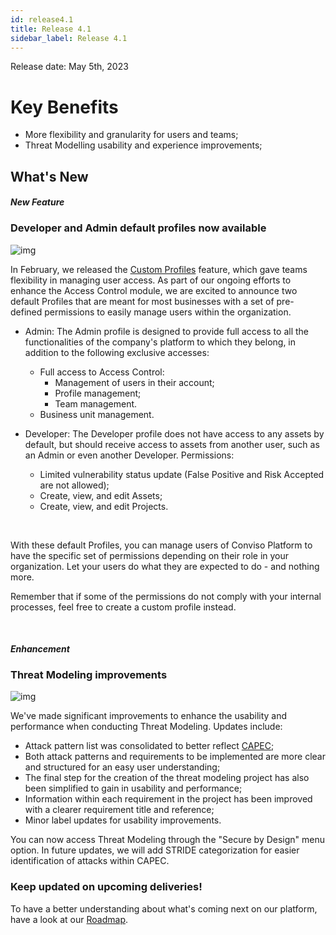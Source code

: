 ```yaml
---
id: release4.1
title: Release 4.1
sidebar_label: Release 4.1
---
```


Release date: May 5th, 2023

# Key Benefits

- More flexibility and granularity for users and teams;
- Threat Modelling usability and experience improvements;

## What's New

#### *New Feature*
### Developer and Admin default profiles now available

<div style={{textAlign: 'center'}}>

![img](../../static/img/user-profiles-admin-dev-4-1.png)

</div>

In February, we released the [Custom Profiles](https://docs.convisoappsec.com/releases/release3.9/) feature, which gave teams flexibility in managing user access. As part of our ongoing efforts to enhance the Access Control module, we are excited to announce two default Profiles that are meant for most businesses with a set of pre-defined permissions to easily manage users within the organization.

- Admin: The Admin profile is designed to provide full access to all the functionalities of the company's platform to which they belong, in addition to the following exclusive accesses: 
  - Full access to Access Control:
    - Management of users in their account; 
    - Profile management; 
    - Team management.
  - Business unit management.

- Developer: The Developer profile does not have access to any assets by default, but should receive access to assets from another user, such as an Admin or even another Developer.
  Permissions: 
    - Limited vulnerability status update (False Positive and Risk Accepted are not allowed);
    - Create, view, and edit Assets;
    - Create, view, and edit Projects.      

<br />

With these default Profiles, you can manage users of Conviso Platform to have the specific set of permissions depending on their role in your organization. Let your users do what they are expected to do - and nothing more.

Remember that if some of the permissions do not comply with your internal processes, feel free to create a custom profile instead.

<br />

#### *Enhancement*
### Threat Modeling improvements

<div style={{textAlign: 'center'}}>

![img](../../static/img/threat-modeling-4-1.gif)

</div>

We've made significant improvements to enhance the usability and performance when conducting Threat Modeling. Updates include:
- Attack pattern list was consolidated to better reflect [CAPEC](https://capec.mitre.org/data/index.html);
- Both attack patterns and requirements to be implemented are more clear and structured for an easy user understanding;
- The final step for the creation of the threat modeling project has also been simplified to gain in usability and performance;
- Information within each requirement in the project has been improved with a clearer requirement title and reference;
- Minor label updates for usability improvements.

You can now access Threat Modeling through the "Secure by Design" menu option. 
In future updates, we will add STRIDE categorization for easier identification of attacks within CAPEC.

### Keep updated on upcoming deliveries!

To have a better understanding about what's coming next on our platform, have a look at our [Roadmap](https://sharing.clickup.com/3016679/b/h/2w1z7-101803/0f4cd1b4e98d956).


